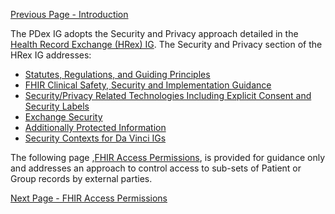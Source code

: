 [Previous Page - Introduction](introduction.html)

The PDex IG adopts the Security and Privacy approach detailed in the [Health Record Exchange (HRex) IG](http://hl7.org/fhir/us/davinci-hrex/2024SEP/security.html).
The Security and Privacy section of the HRex IG addresses:

- [Statutes, Regulations, and Guiding Principles](https://hl7.org/fhir/us/davinci-hrex/2024Sep/security.html#statutes-regulations-and-guiding-principles)
- [FHIR Clinical Safety, Security and Implementation Guidance](https://hl7.org/fhir/us/davinci-hrex/2024Sep/security.html#fhir-clinical-safety-security-and-implementation-guidance)
- [Security/Privacy Related Technologies Including Explicit Consent and Security Labels](https://hl7.org/fhir/us/davinci-hrex/2024Sep/security.html#security-privacy-related-technologies-including-explicit-consent)
- [Exchange Security](https://hl7.org/fhir/us/davinci-hrex/2024Sep/security.html#exchange-security)
- [Additionally Protected Information](https://hl7.org/fhir/us/davinci-hrex/2024Sep/security.html#additionally-protected-information)
- [Security Contexts for Da Vinci IGs](https://hl7.org/fhir/us/davinci-hrex/2024Sep/security.html#additionally-protected-information)


The following page ,[FHIR Access Permissions](FHIRAccessPermissions.html), is provided for guidance 
only and addresses an approach to control access to sub-sets of Patient or Group records by external 
parties.

[Next Page - FHIR Access Permissions](FHIRAccessPermissions.html)
